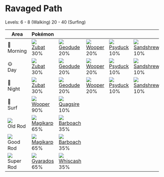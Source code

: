# Ravaged Path
Levels: 6 - 8 (Walking) 20 - 40 (Surfing)

Area                         | Pokémon                          | &nbsp;                           | &nbsp;                           | &nbsp;                           | &nbsp;                           | &nbsp;                           
---                          | ---                              | ---                              | ---                              | ---                              | ---                              | ---                              
🌅<br>Morning                 | ![][041]<br> [Zubat]<br> 30%    | ![][074]<br> [Geodude]<br> 20%  | ![][194]<br> [Wooper]<br> 20%   | ![][054]<br> [Psyduck]<br> 10%  | ![][027]<br> [Sandshrew]<br> 10%| ![][296]<br> [Makuhita]<br> 10% 
🌞<br>Day                     | ![][041]<br> [Zubat]<br> 30%    | ![][074]<br> [Geodude]<br> 20%  | ![][194]<br> [Wooper]<br> 20%   | ![][054]<br> [Psyduck]<br> 10%  | ![][027]<br> [Sandshrew]<br> 10%| ![][296]<br> [Makuhita]<br> 10% 
🌙<br>Night                   | ![][041]<br> [Zubat]<br> 30%    | ![][074]<br> [Geodude]<br> 20%  | ![][194]<br> [Wooper]<br> 20%   | ![][054]<br> [Psyduck]<br> 10%  | ![][027]<br> [Sandshrew]<br> 10%| ![][296]<br> [Makuhita]<br> 10% 
🌊<br> Surf                   | ![][194]<br> [Wooper]<br> 90%   | ![][195]<br> [Quagsire]<br> 10% 
![][old-rod]<br> Old Rod     | ![][129]<br> [Magikarp]<br> 65% | ![][339]<br> [Barboach]<br> 35% 
![][good-rod]<br> Good Rod   | ![][129]<br> [Magikarp]<br> 65% | ![][339]<br> [Barboach]<br> 35% 
![][super-rod]<br> Super Rod | ![][130]<br> [Gyarados]<br> 65% | ![][340]<br> [Whiscash]<br> 35%

[Sandshrew]: ../../pokemon_changes/027/
[Zubat]: ../../pokemon_changes/041/
[Psyduck]: ../../pokemon_changes/054/
[Geodude]: ../../pokemon_changes/074/
[Magikarp]: ../../pokemon_changes/129/
[Gyarados]: ../../pokemon_changes/130/
[Wooper]: ../../pokemon_changes/194/
[Quagsire]: ../../pokemon_changes/195/
[Makuhita]: ../../pokemon_changes/296/
[Barboach]: ../../pokemon_changes/339/
[Whiscash]: ../../pokemon_changes/340/
[good-rod]: ../img/items/good-rod.png
[old-rod]: ../img/items/old-rod.png
[super-rod]: ../img/items/super-rod.png
[027]: ../img/pokemon/027.png
[041]: ../img/pokemon/041.png
[054]: ../img/pokemon/054.png
[074]: ../img/pokemon/074.png
[129]: ../img/pokemon/129.png
[130]: ../img/pokemon/130.png
[194]: ../img/pokemon/194.png
[195]: ../img/pokemon/195.png
[296]: ../img/pokemon/296.png
[339]: ../img/pokemon/339.png
[340]: ../img/pokemon/340.png
